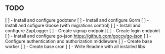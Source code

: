 ## TODO

[ ] - Install and configure godotenv
[ ] - Install and configure Gorm
[ ] - Install and cofigure Goose (with migrations control)
[ ] - Install and configure ZapLogger
[ ] - Create signup endpoint
[ ] - Create login endpoint
[ ] - Install and configure go-json https://github.com/goccy/go-json
[ ] - Configure authentication and authorization middleware
[ ] - Create base worker
[ ] - Create base cron
[ ] - Write Readme with all installed libs
